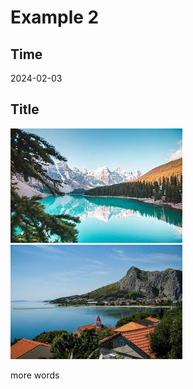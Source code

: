 # Example 2

## Time

2024-02-03

## Title

<img src="./examples/image/pic1.jpeg" height="49%">

<img src="./examples/image/pic3.jpeg" height="49%">

more words